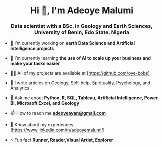 <h1 align="center">Hi 👋, I'm Adeoye Malumi</h1>
<h3 align="center"> Data scientist with a BSc. in Geology and Earth Sciences, University of Benin, Edo State, Nigeria </h3>

- 🔭 I’m currently working on **earth Data Science and Artificial Intelligence projects**

- 🌱 I’m currently learning **the use of AI to scale up your business and make your tasks easier**

- 👨‍💻 All of my projects are available at [https://github.com/oye-bobs]

- 📝 I write articles on Geology, Self-help, Spirituality, Psychology, and Analytics .

- 💬 Ask me about **Python, R, SQL, Tableau, Artificial Intelligence, Power BI, Microsoft Excel, and Geology**

- 📫 How to reach me **adeoyeayan@gmail.com**

- 📄 Know about my experiences (https://www.linkedin.com/in/adeoyemalumi/)

- ⚡ Fun fact **Runner, Reader,Visual Artist, Explorer**

